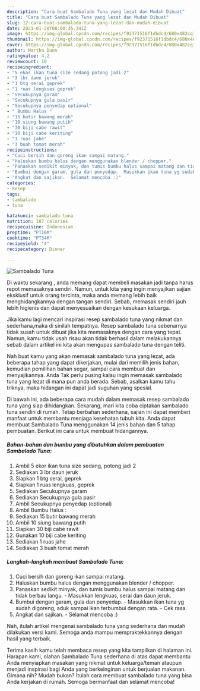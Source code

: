 ```yaml
---
description: "Cara buat Sambalado Tuna yang lezat dan Mudah Dibuat"
title: "Cara buat Sambalado Tuna yang lezat dan Mudah Dibuat"
slug: 12-cara-buat-sambalado-tuna-yang-lezat-dan-mudah-dibuat
date: 2021-01-20T08:00:35.341Z
image: https://img-global.cpcdn.com/recipes/f92371516f1dbdc4/680x482cq70/sambalado-tuna-foto-resep-utama.jpg
thumbnail: https://img-global.cpcdn.com/recipes/f92371516f1dbdc4/680x482cq70/sambalado-tuna-foto-resep-utama.jpg
cover: https://img-global.cpcdn.com/recipes/f92371516f1dbdc4/680x482cq70/sambalado-tuna-foto-resep-utama.jpg
author: Martha Dunn
ratingvalue: 4.2
reviewcount: 10
recipeingredient:
- "5 ekor ikan tuna size sedang potong jadi 2"
- "3 lbr daun jeruk"
- "1 btg serai geprek"
- "1 ruas lengkuas geprek"
- "Secukupnya garam"
- "Secukupnya gula pasir"
- "Secukupnya penyedap optional"
- " Bumbu Halus "
- "15 butir bawang merah"
- "10 siung bawang putih"
- "30 biji cabe rawit"
- "10 biji cabe keriting"
- "1 ruas jahe"
- "3 buah tomat merah"
recipeinstructions:
- "Cuci bersih dan goreng ikan sampai matang."
- "Haluskan bumbu halus dengan menggunakan blender / chopper."
- "Panaskan sedikit minyak, dan tumis bumbu halus sampai matang dan tidak berbau langu.  Masukkan lengkuas, serai dan daun jeruk."
- "Bumbui dengan garam, gula dan penyedap.  Masukkan ikan tuna yg sudah digoreng, aduk sampai ikan terbumbui dengan rata.  Cek rasa."
- "Angkat dan sajikan.  Selamat mencoba :)"
categories:
- Resep
tags:
- sambalado
- tuna

katakunci: sambalado tuna 
nutrition: 187 calories
recipecuisine: Indonesian
preptime: "PT16M"
cooktime: "PT34M"
recipeyield: "4"
recipecategory: Dinner

---
```



![Sambalado Tuna](https://img-global.cpcdn.com/recipes/f92371516f1dbdc4/680x482cq70/sambalado-tuna-foto-resep-utama.jpg)

Di waktu  sekarang , anda memang dapat membeli masakan jadi tanpa harus repot memasaknya sendiri. Namun, untuk kita yang ingin menyajikan sajian eksklusif untuk orang tercinta, maka anda memang lebih baik menghidangkannya dengan tangan sendiri. Sebab, memasak sendiri jauh lebih higienis dan dapat menyesuaikan dengan kesukaan keluarga.

Jika kamu lagi mencari inspirasi resep sambalado tuna yang nikmat dan sederhana,maka di sinilah tempatnya. Resep sambalado tuna  sebenarnya tidak susah untuk dibuat jika kita memasaknya dengan cara yang tepat. Namun, kamu tidak usah risau akan tidak berhasil dalam melakukannya 
sebab dalam artikel ini kita akan mengupas sambalado tuna dengan teliti.  



Nah buat kamu yang akan memasak sambalado tuna yang lezat, ada beberapa tahap yang dapat dikerjakan, mulai dari memilih jenis bahan, kemudian pemilihan bahan segar, sampai cara membuat dan menyajikannya. Anda Tak perlu pusing kalau ingin memasak sambalado tuna yang lezat di mana pun anda berada. Sebab, asalkan kamu  tahu triknya, maka hidangan ini dapat jadi suguhan yang spesial.

Di bawah ini, ada beberapa cara mudah dalam memasak resep sambalado tuna yang siap dihidangkan. Sekarang, mari kita coba ciptakan sambalado tuna sendiri di rumah. Tetap berbahan sederhana, sajian ini dapat memberi manfaat untuk membantu menjaga kesehatan tubuh kita. Anda dapat membuat Sambalado Tuna menggunakan 14 jenis bahan dan 5 tahap pembuatan. Berikut ini cara untuk membuat hidangannya.

<!--inarticleads1-->

##### Bahan-bahan dan bumbu yang dibutuhkan dalam pembuatan Sambalado Tuna:

1. Ambil 5 ekor ikan tuna size sedang, potong jadi 2
1. Sediakan 3 lbr daun jeruk
1. Siapkan 1 btg serai, geprek
1. Siapkan 1 ruas lengkuas, geprek
1. Sediakan Secukupnya garam
1. Sediakan Secukupnya gula pasir
1. Ambil Secukupnya penyedap (optional)
1. Ambil  Bumbu Halus :
1. Sediakan 15 butir bawang merah
1. Ambil 10 siung bawang putih
1. Siapkan 30 biji cabe rawit
1. Gunakan 10 biji cabe keriting
1. Sediakan 1 ruas jahe
1. Sediakan 3 buah tomat merah




<!--inarticleads2-->

##### Langkah-langkah membuat Sambalado Tuna:

1. Cuci bersih dan goreng ikan sampai matang.
1. Haluskan bumbu halus dengan menggunakan blender / chopper.
1. Panaskan sedikit minyak, dan tumis bumbu halus sampai matang dan tidak berbau langu.  - Masukkan lengkuas, serai dan daun jeruk.
1. Bumbui dengan garam, gula dan penyedap.  - Masukkan ikan tuna yg sudah digoreng, aduk sampai ikan terbumbui dengan rata.  - Cek rasa.
1. Angkat dan sajikan.  - Selamat mencoba :)




Nah, itulah artikel mengenai  sambalado tuna  yang sederhana dan mudah dilakukan versi kami. Semoga anda mampu mempraktekkannya dengan hasil yang terbaik. 

Terima kasih kamu telah membaca resep yang kita tampilkan di halaman ini. Harapan kami, olahan  Sambalado Tuna sederhana di atas dapat membantu Anda menyiapkan masakan yang nikmat untuk keluarga/teman ataupun menjadi inspirasi bagi Anda yang berkeinginan untuk berjualan makanan. Gimana nih? Mudah bukan? Itulah cara membuat sambalado tuna yang bisa Anda kerjakan di rumah. Semoga bermanfaat dan selamat mencoba!

